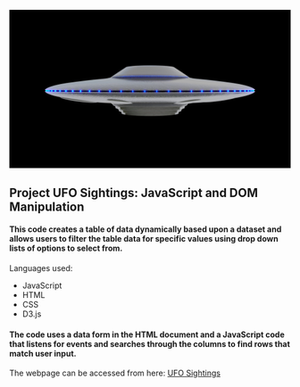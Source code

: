 ![ufo_sightings](/static/images/ufo.jpeg)

## Project UFO Sightings: JavaScript and DOM Manipulation

#### This code creates a table of data dynamically based upon a dataset and allows users to filter the table data for specific values using drop down lists of options to select from.
Languages used:
* JavaScript
* HTML
* CSS
* D3.js

#### The code uses a data form in the HTML document and a JavaScript code that listens for events and searches through the columns to find rows that match user input.

The webpage can be accessed from here: [UFO Sightings](https://esharma3.github.io/ufo_sightings/)